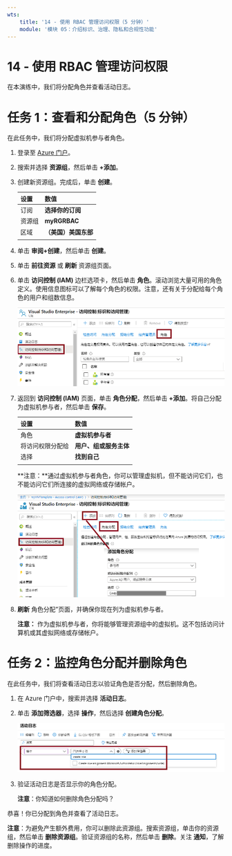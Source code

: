 ```yaml
---
wts:
    title: '14 - 使用 RBAC 管理访问权限（5 分钟）'
    module: '模块 05：介绍标识、治理、隐私和合规性功能'
---
```

# 14 - 使用 RBAC 管理访问权限

在本演练中，我们将分配角色并查看活动日志。 

# 任务 1：查看和分配角色（5 分钟）

在此任务中，我们将分配虚拟机参与者角色。 

1. 登录至 [Azure 门户](https://portal.azure.com)。

2. 搜索并选择 **资源组**，然后单击 **+添加**。

3. 创建新资源组。完成后，单击 **创建**。 

    | 设置 | 数值 |
    | -- | -- |
    | 订阅 | **选择你的订阅** |
    | 资源组 | **myRGRBAC** |
    | 区域 | **（美国）美国东部** |
    | | |

4. 单击 **审阅+创建**，然后单击 **创建**。

5. 单击 **前往资源** 或 **刷新** 资源组页面。 

6. 单击 **访问控制 (IAM)** 边栏选项卡，然后单击 **角色**。滚动浏览大量可用的角色定义。使用信息图标可以了解每个角色的权限。注意，还有关于分配给每个角色的用户和组数信息。

    ![IAM 角色边栏选项卡的屏幕截图。其中显示了所有者、参与者和读者角色。](../images/1501.png)

7. 返回到 **访问控制 (IAM)** 页面，单击 **角色分配**，然后单击 **+添加**。将自己分配为虚拟机参与者，然后单击 **保存**。 

    | 设置 | 数值 |
    | -- | -- |
    | 角色 | **虚拟机参与者** |
    | 将访问权限分配给 | **用户、组或服务主体** |
    | 选择 | **找到自己** |
    | | |

    **注意：**通过虚拟机参与者角色，你可以管理虚拟机，但不能访问它们，也不能访问它们所连接的虚拟网络或存储帐户。

    ![“添加角色分配”页面的屏幕截图，其中填写了必要的信息。](../images/1502.png)

8. **刷新** 角色分配”页面，并确保你现在列为虚拟机参与者。 

    **注意：** 作为虚拟机参与者，你将能够管理资源组中的虚拟机。这不包括访问计算机或其虚拟网络或存储帐户。 

# 任务 2：监控角色分配并删除角色

在此任务中，我们将查看活动日志以验证角色是否分配，然后删除角色。 

1. 在 Azure 门户中，搜索并选择 **活动日志**。

2. 单击 **添加筛选器**，选择 **操作**，然后选择 **创建角色分配**。

    ![“活动日志”页面的屏幕截图，其中已配置筛选器。](../images/1503.png)

3. 验证活动日志是否显示你的角色分配。 

    **注意**：你知道如何删除角色分配吗？

恭喜！你已分配到角色并查看了活动日志。 

**注意**：为避免产生额外费用，你可以删除此资源组。搜索资源组，单击你的资源组，然后单击 **删除资源组**。验证资源组的名称，然后单击 **删除**。关注 **通知**，了解删除操作的进度。


